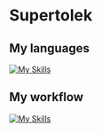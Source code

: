 # Supertolek

## My languages

[![My Skills](https://skillicons.dev/icons?i=python,cpp,cs,js,html,css&perline=3)](https://skillicons.dev)

## My workflow

[![My Skills](https://skillicons.dev/icons?i=vscode,stackoverflow,notion,nodejs,html,css&perline=3)](https://skillicons.dev)
